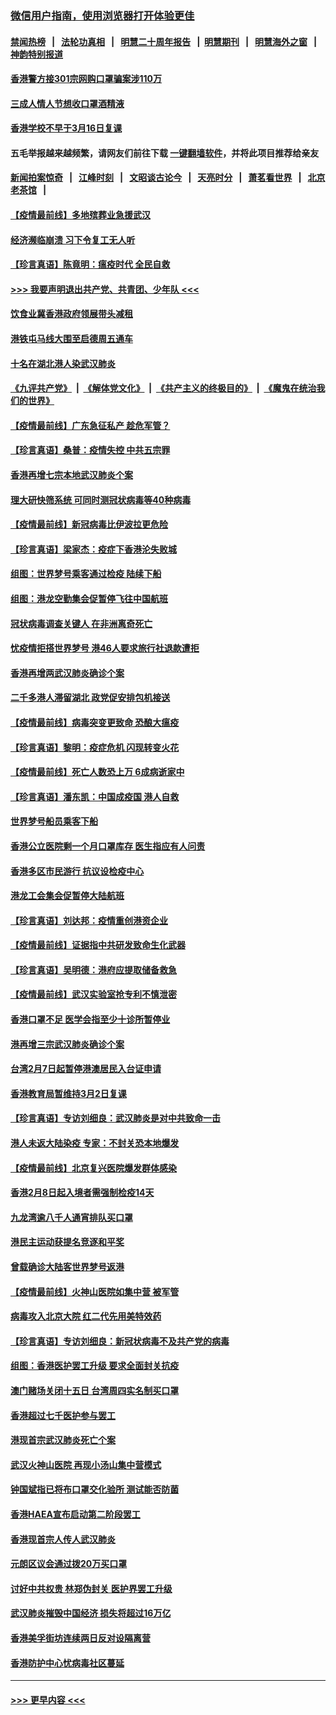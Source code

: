 ### [微信用户指南，使用浏览器打开体验更佳](https://github.com/gfw-breaker/banned-news1/blob/master/indexes/wechat-guide.md?t=0)
#### [禁闻热榜](热点新闻.md?t=0)  &nbsp;&nbsp;|&nbsp;&nbsp; [法轮功真相](https://github.com/gfw-breaker/truth/blob/master/README.md?t=0) &nbsp;&nbsp;|&nbsp;&nbsp; [明慧二十周年报告](https://github.com/gfw-breaker/mh-reports/blob/master/README.md?t=0) &nbsp;&nbsp;|&nbsp;&nbsp;[明慧期刊](https://github.com/gfw-breaker/mh-qikan) &nbsp;&nbsp;|&nbsp;&nbsp; [明慧海外之窗](https://github.com/gfw-breaker/mh-news/blob/master/README.md?t=0) &nbsp;&nbsp;|&nbsp;&nbsp; [神韵特别报道](https://github.com/gfw-breaker/mh-news/blob/master/shenyun.md?t=0)
#### [香港警方接301宗网购口罩骗案涉110万](../pages/nsc415/n11867572.md?t=02141611) 
#### [三成人情人节想收口罩酒精液](../pages/nsc415/n11867523.md?t=02141611) 
#### [香港学校不早于3月16日复课](../pages/nsc415/n11867498.md?t=02141611) 
#### 五毛举报越来越频繁，请网友们前往下载 [一键翻墙软件](https://github.com/gfw-breaker/ssr-accounts)，并将此项目推荐给亲友
#### [新闻拍案惊奇](https://github.com/gfw-breaker/banned-news1/blob/master/pages/link4.md) &nbsp;&nbsp;|&nbsp;&nbsp; [江峰时刻](https://github.com/gfw-breaker/banned-news1/blob/master/pages/link4.md) &nbsp;&nbsp;|&nbsp;&nbsp; [文昭谈古论今](https://github.com/gfw-breaker/banned-news1/blob/master/pages/link4.md) &nbsp;&nbsp;|&nbsp;&nbsp; [天亮时分](https://github.com/gfw-breaker/banned-news1/blob/master/pages/link4.md) &nbsp;&nbsp;|&nbsp;&nbsp; [萧茗看世界](https://github.com/gfw-breaker/banned-news1/blob/master/pages/link4.md) &nbsp;&nbsp;|&nbsp;&nbsp; [北京老茶馆](https://github.com/gfw-breaker/banned-news1/blob/master/pages/link4.md) &nbsp;&nbsp;|&nbsp;&nbsp; 
#### [【疫情最前线】多地殡葬业急援武汉](../pages/nsc415/n11866914.md?t=02141611) 
#### [经济濒临崩溃 习下令复工无人听](../pages/nsc415/n11867269.md?t=02141611) 
#### [【珍言真语】陈竟明：瘟疫时代 全民自救](../pages/nsc415/n11866765.md?t=02141611) 
#### [>>> 我要声明退出共产党、共青团、少年队 <<<](https://github.com/begood0513/goodnews/blob/master/quit/letter.md) 
#### [饮食业冀香港政府领展带头减租](../pages/nsc415/n11864876.md?t=02141611) 
#### [港铁屯马线大围至启德周五通车](../pages/nsc415/n11864842.md?t=02141611) 
#### [十名在湖北港人染武汉肺炎](../pages/nsc415/n11864807.md?t=02141611) 
#### [《九评共产党》](https://github.com/begood0513/9ping.md/blob/master/README.md) &nbsp;|&nbsp; [《解体党文化》](../../../../jtdwh.md/blob/master/README.md)  &nbsp;|&nbsp; [《共产主义的终极目的》](../../../../gczydzjmd.md/blob/master/README.md) &nbsp;|&nbsp; [《魔鬼在统治我们的世界》](../../../../mgztzwmdsj.md/blob/master/README.md) 
#### [【疫情最前线】广东急征私产 趁危军管？](../pages/nsc415/n11864205.md?t=02141611) 
#### [【珍言真语】桑普：疫情失控 中共五宗罪](../pages/nsc415/n11864157.md?t=02141611) 
#### [香港再增七宗本地武汉肺炎个案](../pages/nsc415/n11862405.md?t=02141611) 
#### [理大研快筛系统 可同时测冠状病毒等40种病毒](../pages/nsc415/n11862376.md?t=02141611) 
#### [【疫情最前线】新冠病毒比伊波拉更危险](../pages/nsc415/n11862199.md?t=02141611) 
#### [【珍言真语】梁家杰：疫症下香港沦失败城](../pages/nsc415/n11861588.md?t=02141611) 
#### [组图：世界梦号乘客通过检疫 陆续下船](../pages/nsc415/n11858302.md?t=02141611) 
#### [组图：港龙空勤集会促暂停飞往中国航班](../pages/nsc415/n11858190.md?t=02141611) 
#### [冠状病毒调查关键人 在非洲离奇死亡](../pages/nsc415/n11859798.md?t=02141611) 
#### [忧疫情拒搭世界梦号 港46人要求旅行社退款遭拒](../pages/nsc415/n11859849.md?t=02141611) 
#### [香港再增两武汉肺炎确诊个案](../pages/nsc415/n11859833.md?t=02141611) 
#### [二千多港人滞留湖北 政党促安排包机接送](../pages/nsc415/n11859831.md?t=02141611) 
#### [【疫情最前线】病毒突变更致命 恐酿大瘟疫](../pages/nsc415/n11859604.md?t=02141611) 
#### [【珍言真语】黎明：疫症危机 闪现转变火花](../pages/nsc415/n11859199.md?t=02141611) 
#### [【疫情最前线】死亡人数恐上万 6成病逝家中](../pages/nsc415/n11856687.md?t=02141611) 
#### [【珍言真语】潘东凯：中国成疫国 港人自救](../pages/nsc415/n11856962.md?t=02141611) 
#### [世界梦号船员乘客下船](../pages/nsc415/n11856883.md?t=02141611) 
#### [香港公立医院剩一个月口罩库存 医生指应有人问责](../pages/nsc415/n11856875.md?t=02141611) 
#### [香港多区市民游行 抗议设检疫中心](../pages/nsc415/n11856866.md?t=02141611) 
#### [港龙工会集会促暂停大陆航班](../pages/nsc415/n11856840.md?t=02141611) 
#### [【珍言真语】刘达邦：疫情重创港资企业](../pages/nsc415/n11854274.md?t=02141611) 
#### [【疫情最前线】证据指中共研发致命生化武器](../pages/nsc415/n11853087.md?t=02141611) 
#### [【珍言真语】吴明德：港府应提取储备救急](../pages/nsc415/n11852734.md?t=02141611) 
#### [【疫情最前线】武汉实验室抢专利不慎泄密](../pages/nsc415/n11850310.md?t=02141611) 
#### [香港口罩不足 医学会指至少十诊所暂停业](../pages/nsc415/n11850301.md?t=02141611) 
#### [港再增三宗武汉肺炎确诊个案](../pages/nsc415/n11850328.md?t=02141611) 
#### [台湾2月7日起暂停港澳居民入台证申请](../pages/nsc415/n11850304.md?t=02141611) 
#### [香港教育局暂维持3月2日复课](../pages/nsc415/n11850260.md?t=02141611) 
#### [【珍言真语】专访刘细良：武汉肺炎是对中共致命一击](../pages/nsc415/n11849934.md?t=02141611) 
#### [港人未返大陆染疫 专家：不封关恐本地爆发](../pages/nsc415/n11848021.md?t=02141611) 
#### [【疫情最前线】北京复兴医院爆发群体感染](../pages/nsc415/n11847626.md?t=02141611) 
#### [香港2月8日起入境者需强制检疫14天](../pages/nsc415/n11847658.md?t=02141611) 
#### [九龙湾逾八千人通宵排队买口罩](../pages/nsc415/n11847647.md?t=02141611) 
#### [港民主运动获提名竞逐和平奖](../pages/nsc415/n11847633.md?t=02141611) 
#### [曾载确诊大陆客世界梦号返港](../pages/nsc415/n11847608.md?t=02141611) 
#### [【疫情最前线】火神山医院如集中营 被军管](../pages/nsc415/n11847524.md?t=02141611) 
#### [病毒攻入北京大院 红二代先用美特效药](../pages/nsc415/n11847427.md?t=02141611) 
#### [【珍言真语】专访刘细良：新冠状病毒不及共产党的病毒](../pages/nsc415/n11847164.md?t=02141611) 
#### [组图：香港医护罢工升级 要求全面封关抗疫](../pages/nsc415/n11844107.md?t=02141611) 
#### [澳门赌场关闭十五日 台湾周四实名制买口罩](../pages/nsc415/n11845083.md?t=02141611) 
#### [香港超过七千医护参与罢工](../pages/nsc415/n11845051.md?t=02141611) 
#### [港现首宗武汉肺炎死亡个案](../pages/nsc415/n11844998.md?t=02141611) 
#### [武汉火神山医院 再现小汤山集中营模式](../pages/nsc415/n11844763.md?t=02141611) 
#### [钟国斌指已将布口罩交化验所 测试能否防菌](../pages/nsc415/n11842783.md?t=02141611) 
#### [香港HAEA宣布启动第二阶段罢工](../pages/nsc415/n11842723.md?t=02141611) 
#### [香港现首宗人传人武汉肺炎](../pages/nsc415/n11842766.md?t=02141611) 
#### [元朗区议会通过拨20万买口罩](../pages/nsc415/n11842754.md?t=02141611) 
#### [讨好中共权贵 林郑伪封关 医护界罢工升级](../pages/nsc415/n11842359.md?t=02141611) 
#### [武汉肺炎摧毁中国经济 损失将超过16万亿](../pages/nsc415/n11839723.md?t=02141611) 
#### [香港美孚街坊连续两日反对设隔离营](../pages/nsc415/n11839962.md?t=02141611) 
#### [香港防护中心忧病毒社区蔓延](../pages/nsc415/n11839933.md?t=02141611) 

----
#### [ >>> 更早内容 <<< ](../indexes/nsc415-earlier.md)
